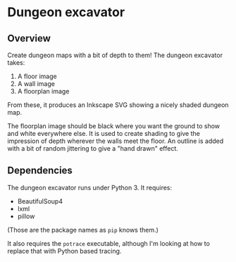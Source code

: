 # Dungeon excavator

## Overview

Create dungeon maps with a bit of depth to them! The dungeon excavator takes:

  1. A floor image
  2. A wall image
  3. A floorplan image
  
From these, it produces an Inkscape SVG showing a nicely shaded dungeon map.

The floorplan image should be black where you want the ground to show and white
everywhere else. It is used to create shading to give the impression of depth
wherever the walls meet the floor. An outline is added with a bit of random
jittering to give a "hand drawn" effect.

## Dependencies

The dungeon excavator runs under Python 3. It requires:

  - BeautifulSoup4
  - lxml
  - pillow

(Those are the package names as `pip` knows them.)

It also requires the `potrace` executable, although I'm looking at how to
replace that with Python based tracing.
